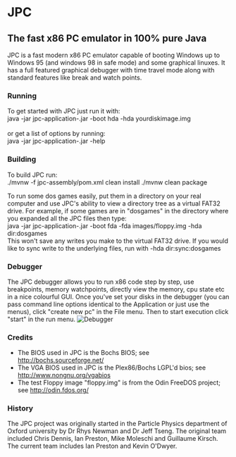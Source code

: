 # JPC
The fast x86 PC emulator in 100% pure Java
-----
JPC is a fast modern x86 PC emulator capable of booting Windows up to Windows 95 (and windows 98 in safe mode) and some graphical linuxes. It has a full featured graphical debugger with time travel mode along with standard features like break and watch points. 

### Running
To get started with JPC just run it with:<br>
java -jar jpc-application-<version>.jar -boot hda -hda yourdiskimage.img<br><br>
or get a list of options by running:<br>
java -jar jpc-application-<version>.jar -help

### Building
To build JPC run:<br>
./mvnw -f jpc-assembly/pom.xml clean install
./mvnw clean package

To run some dos games easily, put them in a directory on your real computer and use JPC's ability to view a directory tree as a virtual FAT32 drive. For example, if some games are in "dosgames" in the directory where you expanded all the JPC files then type:<br/>
	java -jar jpc-application-<version>.jar -boot fda -fda images/floppy.img -hda dir:dosgames<br/>
This won't save any writes you make to the virtual FAT32 drive. If you would like to sync write to the underlying files, run with -hda dir:sync:dosgames<br/>

### Debugger
The JPC debugger allows you to run x86 code step by step, use breakpoints, memory watchpoints, directly view the memory, cpu state etc in a nice colourful GUI.
Once you've set your disks in the debugger (you can pass command line options identical to the Application or just use the menus), click "create new pc" in the File menu. Then to start execution click "start" in the run menu.
![Debugger](https://raw.githubusercontent.com/ianopolous/JPC/master/resources/debugger.png)

### Credits
* The BIOS used in JPC is the Bochs BIOS; see http://bochs.sourceforge.net/
* The VGA BIOS used in JPC is the Plex86/Bochs LGPL'd bios; see http://www.nongnu.org/vgabios
* The test Floppy image "floppy.img" is from the Odin FreeDOS project; see http://odin.fdos.org/

### History
The JPC project was originally started in the Particle Physics department of Oxford university by Dr Rhys Newman and Dr Jeff Tseng. The original team included Chris Dennis, Ian Preston, Mike Moleschi and Guillaume Kirsch. The current team includes Ian Preston and Kevin O'Dwyer. 
